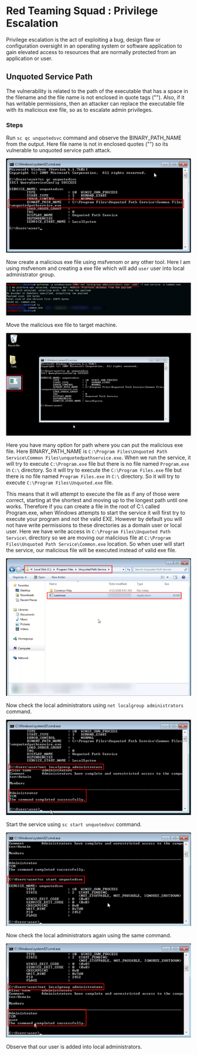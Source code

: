 # Red Teaming Squad : Privilege Escalation


Privilege escalation is the act of exploiting a bug, design flaw or configuration oversight in an operating system or software application to gain elevated access to resources that are normally protected from an application or user.


## Unquoted Service Path

The vulnerability is related to the path of the executable that has a space in the filename and the file name is not enclosed in quote tags (""). Also, if it has writable permissions, then an attacker can replace the executable file with its malicious exe file, so as to escalate admin privileges.

### Steps

Run ```sc qc unquotedsvc``` command and observe the BINARY_PATH_NAME from the output. Here file name is not in enclosed quotes ("") so its vulnerable to unquoted service path attack.

<kbd>![](Privilege_Escalation/1.png)</kbd>

Now create a malicious exe file using msfvenom or any other tool. Here I am using msfvenom and creating a exe file which will add ```user``` user into local administrator group. 

<kbd>![](Privilege_Escalation/2.png)</kbd>

Move the malicious exe file to target machine.

<kbd>![](Privilege_Escalation/3.png)</kbd>

Here you have many option for path where you can put the malicious exe file. Here BINARY_PATH_NAME is ```C:\Program Files\Unquoted Path Service\Common Files\unquotedpathservice.exe```. When we run the service, it will try to execute ```C:\Program.exe``` file but there is no file named ```Program.exe``` in ```C:\``` directory. So it will try to execute the ```C:\Program Files.exe``` file but there is no file named ```Program Files.exe``` in ```C:\``` directory. So it will try to execute ```C:\Program Files\Unquoted.exe``` file.

This means that it will attempt to execute the file as if any of those were correct, starting at the shortest and moving up to the longest path until one works. Therefore if you can create a file in the root of C:\ called Program.exe, when Windows attempts to start the service it will first try to execute your program and not the valid EXE. However by default you will not have write permissions to these directories as a domain user or local user. Here we have write access in ```C:\Program Files\Unquoted Path Service\``` directory so we are moving our malicious file at ```C:\Program Files\Unquoted Path Service\Common.exe``` location. So when user will start the service, our malicious file will be executed instead of valid exe file.

<kbd>![](Privilege_Escalation/4.png)</kbd>

Now check the local administrators using ```net localgroup administrators``` command.

<kbd>![](Privilege_Escalation/5.png)</kbd>

Start the service using ```sc start unquotedsvc``` command.

<kbd>![](Privilege_Escalation/6.png)</kbd>

Now check the local administrators again using the same command.

<kbd>![](Privilege_Escalation/7.png)</kbd>

Observe that our user is added into local administrators.

